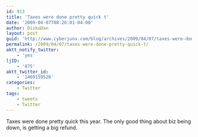 ```yaml
---
id: 913
title: 'Taxes were done pretty quick t'
date: '2009-04-07T08:26:01-04:00'
author: DizkoDan
layout: post
guid: 'http://www.cyberjunx.com/blog/archives/2009/04/07/taxes-were-done-pretty-quick-t/'
permalink: /2009/04/07/taxes-were-done-pretty-quick-t/
aktt_notify_twitter:
    - 'yes'
ljID:
    - '875'
aktt_twitter_id:
    - '1469159526'
categories:
    - Twitter
tags:
    - tweets
    - Twitter
---
```


Taxes were done pretty quick this year. The only good thing about biz being down, is getting a big refund.
